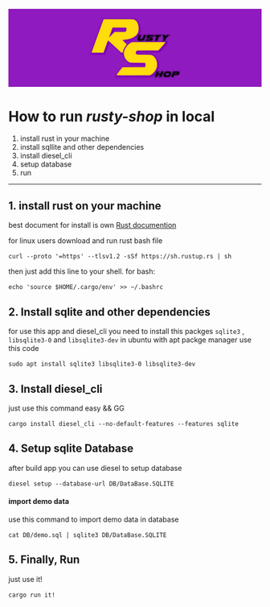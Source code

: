 ![Rusty Shop](SVG/banner.png)
# How to run *rusty-shop* in local

1. install rust in your machine
2. install sqllite and other dependencies
3. install diesel_cli
4. setup database
5. run

----
## 1. install rust on your machine 
best document for install is own [Rust documention](https://www.rust-lang.org/tools/install)

for linux users download and run rust bash file
```
curl --proto '=https' --tlsv1.2 -sSf https://sh.rustup.rs | sh
```
then just add this line to your shell. for bash:
```
echo 'source $HOME/.cargo/env' >> ~/.bashrc
```

## 2. Install sqlite and other dependencies
for use this app and diesel_cli you need to install this packges `sqlite3` , `libsqlite3-0` and `libsqlite3-dev`
in ubuntu with apt packge manager use this code
```
sudo apt install sqlite3 libsqlite3-0 libsqlite3-dev 
```

## 3. Install diesel_cli
just use this command easy && GG
```
cargo install diesel_cli --no-default-features --features sqlite
```


## 4. Setup sqlite Database
after build app you can use diesel to setup database
```
diesel setup --database-url DB/DataBase.SQLITE
```
#### import demo data
use this command to import demo data in database
```
cat DB/demo.sql | sqlite3 DB/DataBase.SQLITE
```


## 5. Finally, Run

just use it!
```
cargo run it!
```
